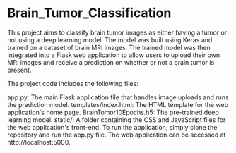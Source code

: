 ﻿# Brain_Tumor_Classification
This project aims to classify brain tumor images as either having a tumor or not using a deep learning model. The model was built using Keras and trained on a dataset of brain MRI images. The trained model was then integrated into a Flask web application to allow users to upload their own MRI images and receive a prediction on whether or not a brain tumor is present.

The project code includes the following files:

app.py: The main Flask application file that handles image uploads and runs the prediction model.
templates/index.html: The HTML template for the web application's home page.
BrainTomor10Epochs.h5: The pre-trained deep learning model.
static/: A folder containing the CSS and JavaScript files for the web application's front-end.
To run the application, simply clone the repository and run the app.py file. The web application can be accessed at http://localhost:5000.

